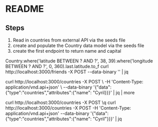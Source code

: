 # README

## Steps

1) Read in countries from external API via the seeds file
2) create and populate the Country data model via the seeds file
3) create the first endpoint to return name and capital

 Country.where('latitude BETWEEN ? AND ?', 38, 39).where('longitude BETWEEN ? AND ?', 0, 360).last.latitude.to_f
 curl http://localhost:3000/friends -X POST --data-binary '' | jq

  curl http://localhost:3000/countries -X POST \ -H 'Content-Type: application/vnd.api+json' \ --data-binary '{"data":{"type":"countries","attributes":{"name": "Cyril}}}' | jq | more

   curl http://localhost:3000/countries -X POST \q curl http://localhost:3000/countries -X POST -H 'Content-Type: application/vnd.api+json' --data-binary '{"data":{"type":"countries","attributes":{"name": "Cyril"}}}' | jq

   